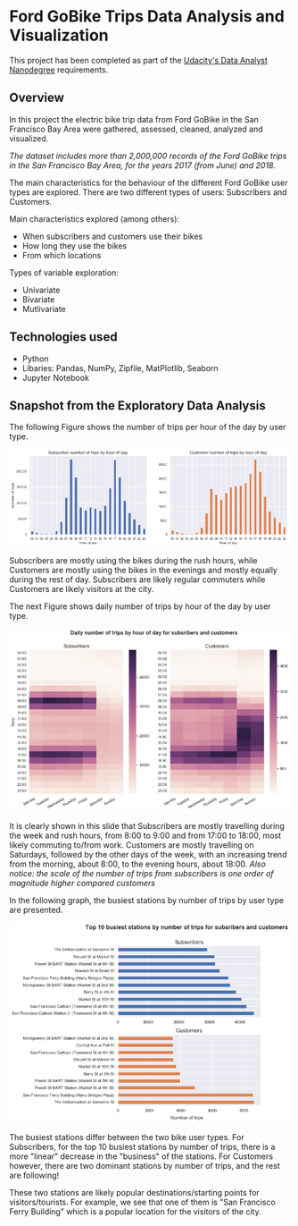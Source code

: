 # Ford GoBike Trips Data Analysis and Visualization
This project has been completed as part of the [Udacity's Data Analyst Nanodegree](https://www.udacity.com/course/data-analyst-nanodegree--nd002) requirements.

## Overview
In this project the electric bike trip data from Ford GoBike in the San Francisco Bay Area were gathered, assessed, cleaned, analyzed and visualized.

*The dataset includes more than 2,000,000 records of the Ford GoBike trips in the San Francisco Bay Area, for the years 2017 (from June) and 2018.*

The main characteristics for the behaviour of the different Ford GoBike user types are explored. There are two different types of users: Subscribers and Customers. 

Main characteristics explored (among others):
- When subscribers and customers use their bikes
- How long they use the bikes
- From which locations

Types of variable exploration:
- Univariate
- Bivariate
- Mutlivariate

## Technologies used
- Python
- Libaries: Pandas, NumPy, Zipfile, MatPlotlib, Seaborn
- Jupyter Notebook

## Snapshot from the Exploratory Data Analysis

The following Figure shows the number of trips per hour of the day by user type.

<p align="center">
  <img src="https://github.com/gepallas/DAND_Project5_Ford_GoBike_Data_Analysis_and_Visualization/blob/master/images/image1.png?raw=true" />
</p>

Subscribers are mostly using the bikes during the rush hours, while Customers are mostly using the bikes in the evenings and mostly equally during the rest of day. Subscribers are likely regular commuters while Customers are likely visitors at the city.

The next Figure shows daily number of trips by hour of the day by user type.

<p align="center">
  <img src="https://github.com/gepallas/DAND_Project5_Ford_GoBike_Data_Analysis_and_Visualization/blob/master/images/image2.png?raw=true" />
</p>

It is clearly shown in this slide that Subscribers are mostly travelling during the week and rush hours, from 8:00 to 9:00 and from 17:00 to 18:00, most likely commuting to/from work. Customers are mostly travelling on Saturdays, followed by the other days of the week, with an increasing trend from the morning, about 8:00, to the evening hours, about 18:00.
*Also notice: the scale of the number of trips from subscribers is one order of magnitude higher compared customers*

In the following graph, the busiest stations by number of trips by user type are presented.

<p align="center">
  <img src="https://github.com/gepallas/DAND_Project5_Ford_GoBike_Data_Analysis_and_Visualization/blob/master/images/image3.png?raw=true" />
</p>

The busiest stations differ between the two bike user types. For Subscribers, for the top 10 busiest stations by number of trips, there is a more "linear" decrease in the "business" of the stations. For Customers however, there are two dominant stations by number of trips, and the rest are following!

These two stations are likely popular destinations/starting points for visitors/tourists. For example, we see that one of them is "San Francisco Ferry Building" which is a popular location for the visitors of the city.
